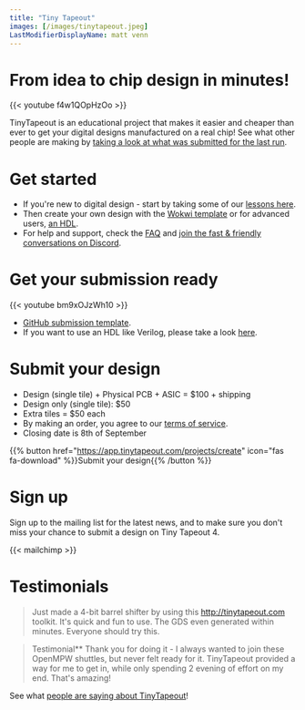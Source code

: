 ```yaml
---
title: "Tiny Tapeout"
images: [/images/tinytapeout.jpeg]
LastModifierDisplayName: matt venn
---
```


# From idea to chip design in minutes!

{{< youtube f4w1QOpHzOo >}}

TinyTapeout is an educational project that makes it easier and cheaper than ever to get your digital designs manufactured on a real chip! See what other people are making by [taking a look at what was submitted for the last run](/runs/tt04).


# Get started

* If you're new to digital design - start by taking some of our [lessons here](digital_design).
* Then create your own design with the [Wokwi template](https://wokwi.com/projects/354858054593504257) or for advanced users, [an HDL](/hdl).
* For help and support, check the [FAQ](faq) and [join the fast & friendly conversations on Discord](https://discord.gg/qZHPrPsmt6).


# Get your submission ready

{{< youtube bm9xOJzWh10 >}}

* [GitHub submission template](https://github.com/TinyTapeout/tt05-submission-template).
* If you want to use an HDL like Verilog, please take a look [here](/hdl).


# Submit your design

* Design (single tile) + Physical PCB + ASIC = $100 + shipping
* Design only (single tile): $50
* Extra tiles = $50 each
* By making an order, you agree to our [terms of service](terms).
* Closing date is 8th of September

{{% button href="https://app.tinytapeout.com/projects/create" icon="fas fa-download" %}}Submit your design{{% /button %}}


# Sign up

Sign up to the mailing list for the latest news, and to make sure you don't miss your chance to submit a design on Tiny Tapeout 4.

{{< mailchimp >}}


# Testimonials

> Just made a 4-bit barrel shifter by using this http://tinytapeout.com toolkit. It's quick and fun to use. The GDS even generated within minutes. Everyone should try this.

> Testimonial** Thank you for doing it - I always wanted to join these OpenMPW shuttles, but never felt ready for it. TinyTapeout provided a way for me to get in, while only spending 2 evening of effort on my end. That's amazing!

See what [people are saying about TinyTapeout](https://twitter.com/search?q=tinytapeout)!
